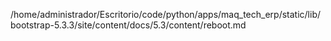 /home/administrador/Escritorio/code/python/apps/maq_tech_erp/static/lib/bootstrap-5.3.3/site/content/docs/5.3/content/reboot.md